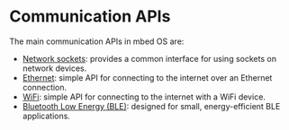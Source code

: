 # Communication APIs

The main communication APIs in mbed OS are:

* [Network sockets](network_sockets.md): provides a common interface for using sockets on network devices. 
* [Ethernet](ethernet.md): simple API for connecting to the internet over an Ethernet connection.
* [WiFi](wifi.md): simple API for connecting to the internet with a WiFi device.
* [Bluetooth Low Energy (BLE)](ble.md): designed for small, energy-efficient BLE applications.
